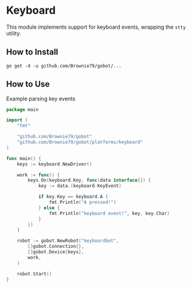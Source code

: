# Keyboard

This module implements support for keyboard events, wrapping the `stty` utility.

## How to Install

```
go get -d -u github.com/Brownie79/gobot/...
```

## How to Use

Example parsing key events

```go
package main

import (
	"fmt"

	"github.com/Brownie79/gobot"
	"github.com/Brownie79/gobot/platforms/keyboard"
)

func main() {
	keys := keyboard.NewDriver()

	work := func() {
		keys.On(keyboard.Key, func(data interface{}) {
			key := data.(keyboard.KeyEvent)

			if key.Key == keyboard.A {
				fmt.Println("A pressed!")
			} else {
				fmt.Println("keyboard event!", key, key.Char)
			}
		})
	}

	robot := gobot.NewRobot("keyboardbot",
		[]gobot.Connection{},
		[]gobot.Device{keys},
		work,
	)

	robot.Start()
}
```
